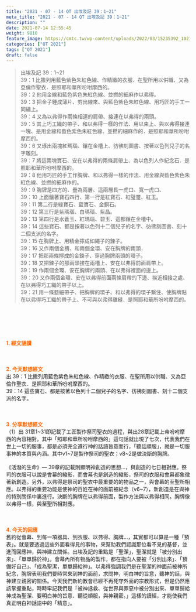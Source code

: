 ```yaml
---
title: "2021 - 07 - 14 QT 出埃及記 39：1~21"
meta_title: "2021 - 07 - 14 QT 出埃及記 39：1~21"
description: ""
date: 2021-07-14 12:55:45
weight: 9810
feature_image: https://cmtc.tw/wp-content/uploads/2022/03/15235392_10211799862337740_180693556567566654_o-1.webp
categories: ["QT 2021"]
tags: ["QT 2021"]
draft: false
---
```


<blockquote>出埃及記 39：1~21<br />
39：1 比撒列用藍色紫色朱紅色線、作精緻的衣服、在聖所用以供職、又為亞倫作聖衣．是照耶和華所吩咐摩西的。<br />
39：2 他用金線和藍色紫色朱紅色線、並撚的細麻作以弗得。<br />
39：3 把金子錘成薄片、剪出線來、與藍色紫色朱紅色線、用巧匠的手工一同繡上。<br />
39：4 又為以弗得作兩條相連的肩帶、接連在以弗得的兩頭。<br />
39：5 其上巧工織的帶子、和以弗得一樣的作法、用以束上、與以弗得接連一塊、是用金線和藍色紫色朱紅色線、並撚的細麻作的．是照耶和華所吩咐摩西的。<br />
39：6 又琢出兩塊紅瑪瑙、鑲在金槽上、彷彿刻圖書、按著以色列兒子的名字雕刻。<br />
39：7 將這兩塊寶石、安在以弗得的兩條肩帶上、為以色列人作紀念石．是照耶和華所吩咐摩西的。<br />
39：8 他用巧匠的手工作胸牌、和以弗得一樣的作法．用金線與藍色紫色朱紅色線、並撚的細麻作的。<br />
39：9 胸牌是四方的、疊為兩層、這兩層長一虎口、寬一虎口、<br />
39：10 上面鑲著寶石四行、第一行是紅寶石、紅璧璽、紅玉。<br />
39：11 第二行是綠寶石、藍寶石、金鋼石。<br />
39：12 第三行是紫瑪瑙、白瑪瑙、紫晶。<br />
39：13 第四行是水蒼玉、紅瑪瑙、碧玉．這都鑲在金槽中。<br />
39：14 這些寶石、都是按著以色列十二個兒子的名字、彷彿刻圖書、刻十二個支派的名字。<br />
39：15 在胸牌上、用精金擰成如繩子的鍊子。<br />
39：16 又作兩個金槽、和兩個金環、安在胸牌的兩頭．<br />
39：17 把那兩條擰成的金鍊子、穿過胸牌兩頭的環子。<br />
39：18 又把鍊子的那兩頭接在兩槽上、安在以弗得前面肩帶上。<br />
39：19 作兩個金環、安在胸牌的兩頭、在以弗得裡面的邊上。<br />
39：20 又作兩個金環、安在以弗得前面兩條肩帶的下邊、挨近相接之處、在以弗得巧工織的帶子以上。<br />
39：21 用一條藍細帶子、把胸牌的環子、和以弗得的環子繫住、使胸牌貼在以弗得巧工織的帶子上、不可與以弗得離縫．是照耶和華所吩咐摩西的。</blockquote><br />
&nbsp;<br />
<br />
&nbsp;<br />
<br />
<span style="color: #ff6600;"><strong>1. </strong><strong>經文誦讀</strong></span><br />
<br />
<span style="color: #ff6600;"><strong> </strong></span><br />
<br />
<span style="color: #ff6600;"><strong>2. 今天默想</strong><strong>經文<br />
</strong></span>出 39：1 比撒列用藍色紫色朱紅色線、作精緻的衣服、在聖所用以供職、又為亞倫作聖衣．是照耶和華所吩咐摩西的。<br />
39：14 這些寶石、都是按著以色列十二個兒子的名字、彷彿刻圖書、刻十二個支派的名字。<br />
<br />
&nbsp;<br />
<br />
<span style="color: #ff6600;"><strong>3. 分享默想經文<br />
</strong></span>（1）出 31章1~31即記載了工匠製作祭司聖衣的過程，與出28章記載上帝吩咐摩西的內容相對。其中「照耶和華所吩咐摩西的」這句話就出現了七次，代表我們在世上一切的服事，都是必須完全遵行神的話語旨意而行，「聽話順服」，就是一切服事神的本質與內涵。其中v1~7是製作祭司的聖衣；v8~2是做決斷的胸牌。<br />
<br />
《活潑的生命》— 39章的記載則顯明神創造的思想…，與創造的七日相對應。祭司的衣服可以說是會幕的縮影，而會幕也是創造的縮影，祭司的衣服和會幕都象徵著新創造。另外，以弗得是祭司的聖衣中最重要的的物品之一，與會幕的至聖所相應。以弗得的重要功能是使神的百姓在神的面前被紀念（v6~7），新創造是在與神的特別關係中裏進行。決斷的胸牌在以弗得前面，製作方法與以弗得相同。胸牌像以弗得一樣，與至聖所相對應。<br />
<br />
&nbsp;<br />
<br />
<span style="color: #ff6600;"><strong>4. 今天的回應<br />
</strong></span>舊約從會幕、到每一項器具、到衣服、以弗得、胸牌…，其實都可以算是一種「預表」。就是要透過這些外面看得見的事物，來幫助我們認識那位看不見的基督，並進而回應神，與神建立關係。出埃及記的重點是「聖潔」，聖潔就是「被分別出來」、「單單歸於神」。會幕內所有物品的製作，都在指向人要被「分別出來」、「預備好自己」、「成為聖潔，單單歸給神」。以弗得強調我們是在聖潔的神面前被神所紀念，胸牌表明我們要時常來到神的面前，求問神，明白神的旨意，聽神的話，與神建立親密的關係。今天我們新約教會已經不再死守外面的宗教形式，但是仍然應該掌握重點，時時牢記我們是「被神拯救、從世界與罪惡中被分別出來、單單歸給神成為聖潔、要明白神的旨意、聽從順服，與神親密。」這樣的讀經，才能使我們真正明白神話語中的「精意」。<br />
<br />
&nbsp;
        